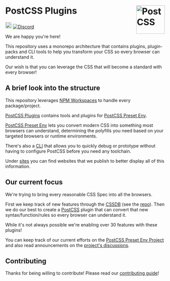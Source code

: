 # PostCSS Plugins [<img src="https://postcss.github.io/postcss/logo.svg" alt="PostCSS" width="90" height="90" align="right">][postcss]

[<img alt="build status" src="https://github.com/csstools/postcss-plugins/workflows/test/badge.svg" height="20">][cli-url]
[<img alt="Discord" src="https://img.shields.io/discord/853978108758851604?color=5865F2&label=Discord&logo=discord&logoColor=white">][discord]

We are happy you're here!

This repository uses a monorepo architecture that contains plugins, plugin-packs and CLI tools to help you transform your CSS so every browser can understand it.

Our wish is that you can leverage the CSS that will become a standard with every browser!

## A brief look into the structure

This repository leverages [NPM Workspaces] to handle every package/project. 

[PostCSS Plugins] contains tools and plugins for [PostCSS Preset Env].

[PostCSS Preset Env] lets you convert modern CSS into something most browsers
can understand, determining the polyfills you need based on your targeted
browsers or runtime environments.

There's also a [CLI] that allows you to quickly debug or prototype without having to configure PostCSS before you need any toolchain.

Under [sites] you can find websites that we publish to better display all of this information.

## Our current focus

We're trying to bring every reasonable CSS Spec into all the browsers. 

First we keep track of new features through the [CSSDB] (see the [repo][CSSDB Repo]). Then we do our best to create a [PostCSS] plugin that can convert that new syntax/function/rules so every browser can understand it. 

While it's not always possible we're enabling over 30 features with these plugins!

You can keep track of our current efforts on the [PostCSS Preset Env Project] and also read announcements on the [project's discussions][discussions].

## Contributing

Thanks for being willing to contribute! Please read our [contributing guide]!

[cli-img]: https://github.com/csstools/postcss-plugins/workflows/test/badge.svg
[cli-url]: https://github.com/csstools/postcss-plugins/actions/workflows/test.yml?query=workflow/test
[discord]: https://discord.gg/bUadyRwkJS
[discussions]: https://github.com/csstools/postcss-plugins/discussions
[PostCSS]: https://github.com/postcss/postcss
[PostCSS Plugins]: https://github.com/csstools/postcss-plugins
[CLI]: https://github.com/csstools/postcss-plugins/cli/csstools-cli
[sites]: https://github.com/csstools/postcss-plugins/sites
[PostCSS Preset Env]: https://github.com/csstools/postcss-plugins/tree/main/plugin-packs/postcss-preset-env
[NPM Workspaces]: https://docs.npmjs.com/cli/v7/using-npm/workspaces/
[contributing guide]: https://github.com/csstools/postcss-plugins/CONTRIBUTING.md
[CSSDB]: https://cssdb.org/
[CSSDB Repo]: https://github.com/csstools/cssdb
[PostCSS Preset Env Project]: https://github.com/orgs/csstools/projects/3/views/1
